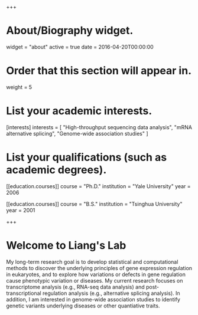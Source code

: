 +++
# About/Biography widget.
widget = "about"
active = true
date = 2016-04-20T00:00:00

# Order that this section will appear in.
weight = 5

# List your academic interests.
[interests]
  interests = [
    "High-throughput sequencing data analysis",
    "mRNA alternative splicing",
    "Genome-wide association studies"
  ]

# List your qualifications (such as academic degrees).
[[education.courses]]
  course = "Ph.D."
  institution = "Yale University"
  year = 2006

[[education.courses]]
  course = "B.S."
  institution = "Tsinghua University"
  year = 2001
 
+++

# Welcome to Liang's Lab

My long-term research goal is to develop statistical and computational methods to discover the underlying principles of gene expression regulation in eukaryotes, and to explore how variations or defects in gene regulation cause phenotypic variation or diseases. My current research focuses on transcriptome analysis (e.g., RNA-seq data analysis) and post-transcriptional regulation analysis (e.g., alternative splicing analysis). In addition, I am interested in genome-wide association studies to identify genetic variants underlying diseases or other quantiative traits.
